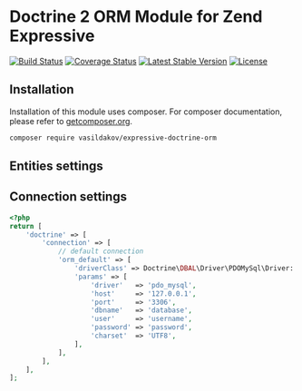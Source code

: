 # Doctrine 2 ORM Module for Zend Expressive

[![Build Status](https://travis-ci.org/vasildakov/expressive-doctrine-orm.svg?branch=master)](https://travis-ci.org/vasildakov/expressive-doctrine-orm)
[![Coverage Status](https://coveralls.io/repos/github/vasildakov/expressive-doctrine-orm/badge.svg?branch=master)](https://coveralls.io/github/vasildakov/expressive-doctrine-orm?branch=master)
[![Latest Stable Version](https://poser.pugx.org/vasildakov/expressive-doctrine-orm/v/stable)](https://packagist.org/packages/vasildakov/expressive-doctrine-orm)
[![License](https://poser.pugx.org/vasildakov/expressive-doctrine-orm/license)](https://packagist.org/packages/vasildakov/expressive-doctrine-orm)


## Installation

Installation of this module uses composer. For composer documentation, please refer to
[getcomposer.org](http://getcomposer.org/).

```sh
composer require vasildakov/expressive-doctrine-orm
```

## Entities settings

## Connection settings
```php
<?php
return [
    'doctrine' => [
        'connection' => [
            // default connection
            'orm_default' => [
                'driverClass' => Doctrine\DBAL\Driver\PDOMySql\Driver::class,
                'params' => [
                    'driver'   => 'pdo_mysql',
                    'host'     => '127.0.0.1',
                    'port'     => '3306',
                    'dbname'   => 'database',
                    'user'     => 'username',
                    'password' => 'password',
                    'charset'  => 'UTF8',
                ],
            ],
        ],
    ],
];
```